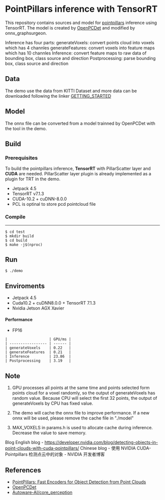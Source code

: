 # PointPillars inference with TensorRT
This repository contains sources and model for [pointpillars](https://arxiv.org/abs/1812.05784) inference using TensorRT.
The model is created by [OpenPCDet](https://github.com/open-mmlab/OpenPCDet) and modified by onnx_graphsurgeon.

Inference has four parts:
generateVoxels: convert points cloud into voxels which has 4 channles
generateFeatures: convert voxels into feature maps which has 10 channles
Inference: convert feature maps to raw data of bounding box, class source and direction
Postprocessing: parse bounding box, class source and direction

## Data
The demo use the data from KITTI Dataset and more data can be downloaded following the linker
[GETTING_STARTED](https://github.com/open-mmlab/OpenPCDet/blob/master/docs/GETTING_STARTED.md)

## Model
The onnx file can be converted from a model trainned by OpenPCDet with the tool in the demo.

## Build

### Prerequisites
To build the pointpillars inference, **TensorRT** with PillarScatter layer and **CUDA** are needed. PillarScatter layer plugin is already implemented as a plugin for TRT in the demo.

- Jetpack 4.5
- TensorRT v7.1.3
- CUDA-10.2 + cuDNN-8.0.0
- PCL is optinal to store pcd pointcloud file

### Compile
---

```shell
$ cd test
$ mkdir build
$ cd build
$ make -j$(nproc)
```

## Run
```shell
$ ./demo
```
## Enviroments

- Jetpack 4.5
- Cuda10.2 + cuDNN8.0.0 + TensorRT 7.1.3
- Nvidia Jetson AGX Xavier

#### Performance
- FP16
```
|                   | GPU/ms | 
| ----------------- | ------ |
| generateVoxels    | 0.22   |
| generateFeatures  | 0.21   |
| Inference         | 23.86  |
| Postprocessing    | 3.19   |
```
## Note
1. GPU processes all points at the same time and points selected form points cloud for a voxel randomly, so the output of generateVoxels has random value.
Because CPU will select the first 32 points, the output of generateVoxels by CPU has fixed value.

2. The demo will cache the onnx file to improve performance.
If a new onnx will be used, please remove the cache file in "./model"

3. MAX_VOXELS in params.h is used to allocate cache during inference.
Decrease the value to save memory.

Blog
English blog - https://developer.nvidia.com/blog/detecting-objects-in-point-clouds-with-cuda-pointpillars/ 
Chinese blog - 使用 NVIDIA CUDA-Pointpillars 检测点云中的对象 - NVIDIA 开发者博客 

## References

- [PointPillars: Fast Encoders for Object Detection from Point Clouds](https://arxiv.org/abs/1812.05784)
- [OpenPCDet](https://github.com/open-mmlab/OpenPCDet)
- [Autoware-AI/core_perception](https://github.com/Autoware-AI/core_perception)

